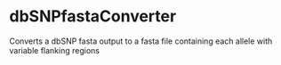 # dbSNPfastaConverter
Converts a dbSNP fasta output to a fasta file containing each allele with variable flanking regions

